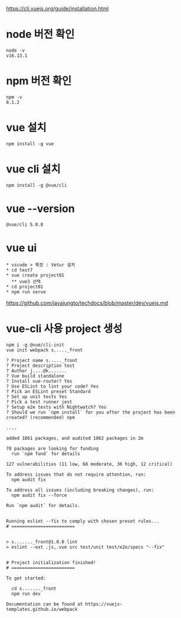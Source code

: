 https://cli.vuejs.org/guide/installation.html
# node 버전 확인
```
node -v
v16.13.1
```
# npm 버전 확인
```
npm -v
8.1.2
```
# vue 설치
``` 
npm install -g vue
```
# vue cli 설치
```
npm install -g @vue/cli
```
# vue --version
```
@vue/cli 5.0.8
```
# vue ui
```
* vscode > 확장 : Vetur 설치
* cd test7
* vue create project01
  ** vue3 선택
* cd project01
* npm run serve
```

https://github.com/javajungto/techdocs/blob/master/dev/vuejs.md

# vue-cli 사용 project 생성

```
npm i -g @vue/cli-init
vue init webpack s....._front

? Project name s....._front
? Project description test
? Author j....@k.......
? Vue build standalone
? Install vue-router? Yes
? Use ESLint to lint your code? Yes
? Pick an ESLint preset Standard
? Set up unit tests Yes
? Pick a test runner jest
? Setup e2e tests with Nightwatch? Yes
? Should we run `npm install` for you after the project has been created? (recommended) npm

....

added 1861 packages, and audited 1862 packages in 2m

78 packages are looking for funding
  run `npm fund` for details

127 vulnerabilities (11 low, 68 moderate, 36 high, 12 critical)

To address issues that do not require attention, run:
  npm audit fix

To address all issues (including breaking changes), run:
  npm audit fix --force

Run `npm audit` for details.


Running eslint --fix to comply with chosen preset rules...
# ========================


> s......._front@1.0.0 lint
> eslint --ext .js,.vue src test/unit test/e2e/specs "--fix"


# Project initialization finished!
# ========================

To get started:

  cd s......._front
  npm run dev
  
Documentation can be found at https://vuejs-templates.github.io/webpack

```
